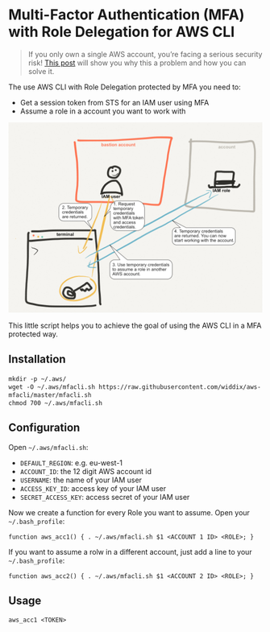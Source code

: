 # Multi-Factor Authentication (MFA) with Role Delegation for AWS CLI

> If you only own a single AWS account, you’re facing a serious security risk! [This post](https://cloudonaut.io/your-single-aws-account-is-a-serious-risk/) will show you why this a problem and how you can solve it.

The use AWS CLI with Role Delegation protected by MFA you need to:

* Get a session token from STS for an IAM user using MFA
* Assume a role in a account you want to work with

![MFA with Role Delegation](./flow.png?raw=true "MFA with Role Delegation")

This little script helps you to achieve the goal of using the AWS CLI in a MFA protected way. 

## Installation

```
mkdir -p ~/.aws/
wget -O ~/.aws/mfacli.sh https://raw.githubusercontent.com/widdix/aws-mfacli/master/mfacli.sh
chmod 700 ~/.aws/mfacli.sh
```

## Configuration

Open `~/.aws/mfacli.sh`:

* `DEFAULT_REGION`: e.g. eu-west-1
* `ACCOUNT_ID`: the 12 digit AWS account id
* `USERNAME`: the name of your IAM user
* `ACCESS_KEY_ID`: access key of your IAM user
* `SECRET_ACCESS_KEY`: access secret of your IAM user

Now we create a function for every Role you want to assume. Open your `~/.bash_profile`:

```
function aws_acc1() { . ~/.aws/mfacli.sh $1 <ACCOUNT 1 ID> <ROLE>; }
```

If you want to assume a rolw in a different account, just add a line to your `~/.bash_profile`:

```
function aws_acc2() { . ~/.aws/mfacli.sh $1 <ACCOUNT 2 ID> <ROLE>; }
```

## Usage

```
aws_acc1 <TOKEN>
```
